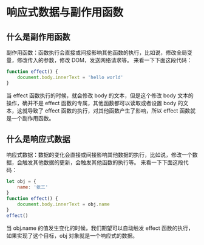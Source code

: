 # 响应式数据与副作用函数
## 什么是副作用函数
副作用函数：函数执行会直接或间接影响其他函数的执行，比如说，修改全局变量，修改传入的参数，修改 DOM，发送网络请求等。
来看一下下面这段代码：
```javascript
function effect() {
    document.body.innerText = 'hello world'
}
```
当 effect 函数执行的时候，就会修改 body 的文本，但是这个修改 body 文本的操作，确并不是 effect 函数的专属，其他函数都可以读取或者设置 body 的文本，这就导致了 effect 函数的执行，对其他函数产生了影响，所以 effect 函数就是一个副作用函数。

## 什么是响应式数据
响应式数据：数据的变化会直接或间接影响其他数据的执行，比如说，修改一个数据，会触发其他数据的更新，会触发其他函数的执行等。
来看一下下面这段代码：
```javascript
let obj = {
    name: '张三'
}
function effect() {
    document.body.innerText = obj.name
}
effect()
```
当 obj.name 的值发生变化的时候，我们期望可以自动触发 effect 函数的执行，如果实现了这个目标，obj 对象就是一个响应式的数据。
